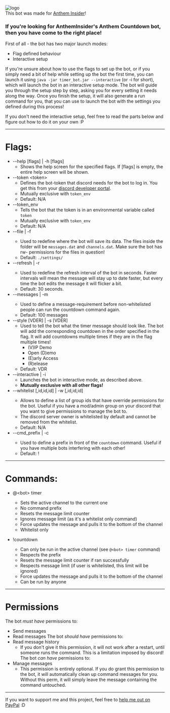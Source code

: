 ![logo](https://4.bp.blogspot.com/-7xLJv2aFp0w/Wp7bptztqWI/AAAAAAAAAF0/fZAFWH4Kt5ElR84sxuAu3N8eudo7cLTVgCK4BGAYYCw/s1600/ai%2Blogo%2Bmedium%2B4.png)  
This bot was made for [Anthem Insider](https://antheminsider.com)! 

### If you're looking for AnthemInsider's Anthem Countdown bot, then you have come to the right place!

First of all - the bot has two major launch modes:
- Flag defined behaviour
- Interactive setup

If you're unsure about how to use the flags to set up the bot, or if you simply need a bit of help while setting up the bot the first time, you can launch it using `java -jar timer_bot.jar --interactive` (or -i for short), which will launch the bot in an interactive setup mode. The bot will guide you through the setup step by step, asking you for every setting it needs along the way. Once you finish the setup, it will also generate a run command for you, that you can use to launch the bot with the settings you defined during this process!

If you don't need the interactive setup, feel free to read the parts below and figure out how to do it on your own :P

--------

# Flags:
- --help [flags] | -h [flags]
  * Shows the help screen for the specified flags. If [flags] is empty, the entire help screen will be shown.
- --token \<token\>
  * Defines the bot-token that discord needs for the bot to log in. You get this from your [discord developer portal](https://discordapp.com/developers/applications/).
  * Mutually exclusive with `token_env`
  * Default: N/A
- --token_env
  * Tells the bot that the token is in an environmental variable called `token`
  * Mutually exclusive with `token_env`
  * Default: N/A
- --file <path> | -f <path>
  * Used to redefine where the bot will save its data. The files inside the folder will be `messages.dat` and `channels.dat`. Make sure the bot has rw- permissions for the files in question!
  * Default: `./settings/`
- --refresh <time> | -r <time>
  * Used to redefine the refresh interval of the bot in seconds. Faster intervals will mean the message will stay up to date faster, but every time the bot edits the message it will flicker a bit.
  * Default: 30 seconds.
- --messages <amount> | -m <amount>
  * Used to define a message-requirement before non-whitelisted people can run the countdown command again.
  * Default: 100 messages
- --style [VDER] | -s [VDER]
  * Used to tell the bot what the timer message should look like. The bot will add the corresponding countdown in the order specified in the flag. It will add countdowns multiple times if they are in the flag multiple times! 
    - (V)IP Demo 
    - Open (D)emo 
    - (E)arly Access 
    - (R)elease 
  * Default: VDR
- --interactive | -i
  * Launches the bot in interactive mode, as described above.
  * **Mutually exclusive with all other flags!**
- --whitelist <id>[,id,id,id] | -w <id>[,id,id,id]
  * Allows to define a list of group ids that have override permissions for the bot. Useful if you have a mod/admin group on your discord that you want to give permissions to manage the bot to.
  * The discord server owner is whitelisted by default and cannot be removed from the whitelist.
  * Default: N/A
- --cmd_prefix <prefix> | -c <prefix>
  * Used to define a prefix in front of the `countdown` command. Useful if you have multiple bots interfering with each other!
  * Default: !

-----

# Commands:

- @\<bot\> timer
  * Sets the active channel to the current one
  * No command prefix
  * Resets the message limit counter
  * Ignores message limit (as it's a whitelist only command)
  * Force updates the message and pulls it to the bottom of the channel
  * Whitelist only
  
- !countdown
  * Can only be run in the active channel (see `@<bot> timer` command)
  * Respects the prefix
  * Resets the message limit counter if ran successfully
  * Respects message limit (if user is whitelisted, this limit will be ignored)
  * Force updates the message and pulls it to the bottom of the channel
  * Can be run by anyone

-----

# Permissions

The bot *must have* permissions to:
- Send messages
- Read messages
The bot *should have* permissions to:
- Read message history
  * If you don't give it this permission, it will not work after a restart, until someone runs the command. This is a limitation imposed by discord!
The bot *can have* permissions to:
- Manage messages
  * This permission is entirely optional. If you do grant this permission to the bot, it will automatically clean up command messages for you. Without this perm, it will simply leave the message containing the command untouched.

-----

If you want to support me and this project, feel free to [help me out on PayPal](https://www.paypal.com/cgi-bin/webscr?cmd=_s-xclick&hosted_button_id=7DEUF3QEVD84N&source=url) :D
